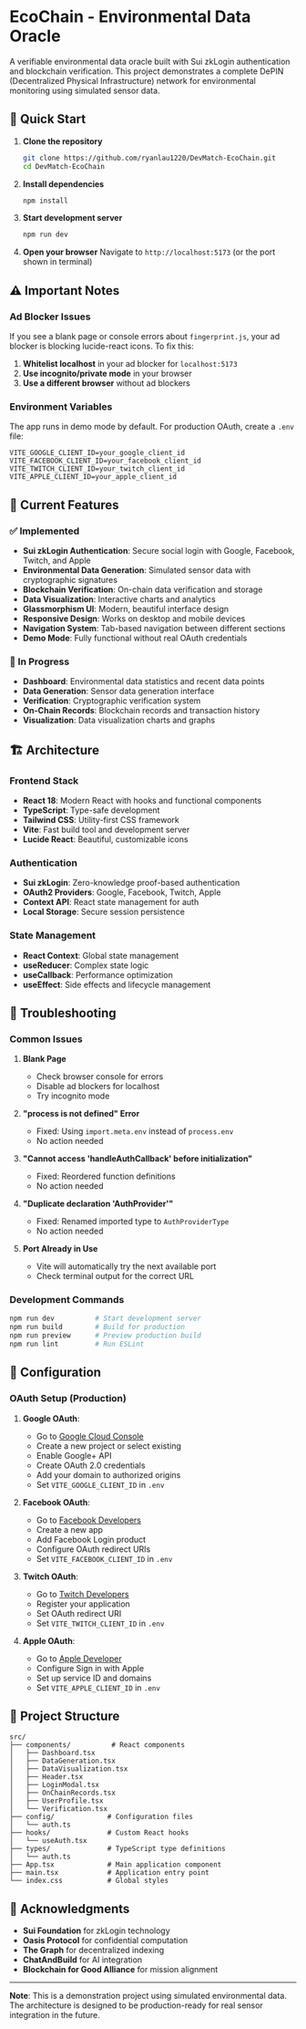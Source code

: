 # EcoChain - Environmental Data Oracle

A verifiable environmental data oracle built with Sui zkLogin authentication and blockchain verification. This project demonstrates a complete DePIN (Decentralized Physical Infrastructure) network for environmental monitoring using simulated sensor data.

## 🚀 Quick Start

1. **Clone the repository**
   ```bash
   git clone https://github.com/ryanlau1220/DevMatch-EcoChain.git
   cd DevMatch-EcoChain
   ```

2. **Install dependencies**
   ```bash
   npm install
   ```

3. **Start development server**
   ```bash
   npm run dev
   ```

4. **Open your browser**
   Navigate to `http://localhost:5173` (or the port shown in terminal)

## ⚠️ Important Notes

### Ad Blocker Issues
If you see a blank page or console errors about `fingerprint.js`, your ad blocker is blocking lucide-react icons. To fix this:

1. **Whitelist localhost** in your ad blocker for `localhost:5173`
2. **Use incognito/private mode** in your browser
3. **Use a different browser** without ad blockers

### Environment Variables
The app runs in demo mode by default. For production OAuth, create a `.env` file:
```env
VITE_GOOGLE_CLIENT_ID=your_google_client_id
VITE_FACEBOOK_CLIENT_ID=your_facebook_client_id
VITE_TWITCH_CLIENT_ID=your_twitch_client_id
VITE_APPLE_CLIENT_ID=your_apple_client_id
```

## 🎯 Current Features

### ✅ Implemented
- **Sui zkLogin Authentication**: Secure social login with Google, Facebook, Twitch, and Apple
- **Environmental Data Generation**: Simulated sensor data with cryptographic signatures
- **Blockchain Verification**: On-chain data verification and storage
- **Data Visualization**: Interactive charts and analytics
- **Glassmorphism UI**: Modern, beautiful interface design
- **Responsive Design**: Works on desktop and mobile devices
- **Navigation System**: Tab-based navigation between different sections
- **Demo Mode**: Fully functional without real OAuth credentials

### 🔄 In Progress
- **Dashboard**: Environmental data statistics and recent data points
- **Data Generation**: Sensor data generation interface
- **Verification**: Cryptographic verification system
- **On-Chain Records**: Blockchain records and transaction history
- **Visualization**: Data visualization charts and graphs

## 🏗️ Architecture

### Frontend Stack
- **React 18**: Modern React with hooks and functional components
- **TypeScript**: Type-safe development
- **Tailwind CSS**: Utility-first CSS framework
- **Vite**: Fast build tool and development server
- **Lucide React**: Beautiful, customizable icons

### Authentication
- **Sui zkLogin**: Zero-knowledge proof-based authentication
- **OAuth2 Providers**: Google, Facebook, Twitch, Apple
- **Context API**: React state management for auth
- **Local Storage**: Secure session persistence

### State Management
- **React Context**: Global state management
- **useReducer**: Complex state logic
- **useCallback**: Performance optimization
- **useEffect**: Side effects and lifecycle management

## 🐛 Troubleshooting

### Common Issues

1. **Blank Page**
   - Check browser console for errors
   - Disable ad blockers for localhost
   - Try incognito mode

2. **"process is not defined" Error**
   - Fixed: Using `import.meta.env` instead of `process.env`
   - No action needed

3. **"Cannot access 'handleAuthCallback' before initialization"**
   - Fixed: Reordered function definitions
   - No action needed

4. **"Duplicate declaration 'AuthProvider'"**
   - Fixed: Renamed imported type to `AuthProviderType`
   - No action needed

5. **Port Already in Use**
   - Vite will automatically try the next available port
   - Check terminal output for the correct URL

### Development Commands
```bash
npm run dev          # Start development server
npm run build        # Build for production
npm run preview      # Preview production build
npm run lint         # Run ESLint
```

## 🔧 Configuration

### OAuth Setup (Production)

1. **Google OAuth**:
   - Go to [Google Cloud Console](https://console.cloud.google.com/)
   - Create a new project or select existing
   - Enable Google+ API
   - Create OAuth 2.0 credentials
   - Add your domain to authorized origins
   - Set `VITE_GOOGLE_CLIENT_ID` in `.env`

2. **Facebook OAuth**:
   - Go to [Facebook Developers](https://developers.facebook.com/)
   - Create a new app
   - Add Facebook Login product
   - Configure OAuth redirect URIs
   - Set `VITE_FACEBOOK_CLIENT_ID` in `.env`

3. **Twitch OAuth**:
   - Go to [Twitch Developers](https://dev.twitch.tv/)
   - Register your application
   - Set OAuth redirect URI
   - Set `VITE_TWITCH_CLIENT_ID` in `.env`

4. **Apple OAuth**:
   - Go to [Apple Developer](https://developer.apple.com/)
   - Configure Sign in with Apple
   - Set up service ID and domains
   - Set `VITE_APPLE_CLIENT_ID` in `.env`

## 📁 Project Structure

```
src/
├── components/          # React components
│   ├── Dashboard.tsx
│   ├── DataGeneration.tsx
│   ├── DataVisualization.tsx
│   ├── Header.tsx
│   ├── LoginModal.tsx
│   ├── OnChainRecords.tsx
│   ├── UserProfile.tsx
│   └── Verification.tsx
├── config/             # Configuration files
│   └── auth.ts
├── hooks/              # Custom React hooks
│   └── useAuth.tsx
├── types/              # TypeScript type definitions
│   └── auth.ts
├── App.tsx             # Main application component
├── main.tsx            # Application entry point
└── index.css           # Global styles
```

## 🙏 Acknowledgments

- **Sui Foundation** for zkLogin technology
- **Oasis Protocol** for confidential computation
- **The Graph** for decentralized indexing
- **ChatAndBuild** for AI integration
- **Blockchain for Good Alliance** for mission alignment

---

**Note**: This is a demonstration project using simulated environmental data. The architecture is designed to be production-ready for real sensor integration in the future.
